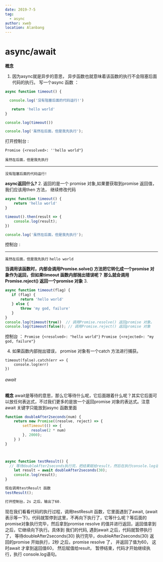 ```yaml
---
date: 2019-7-5
tag: 
  - async
author: xweb
location: Alanbang
---
```

# async/await 

 **概念**
 1. 因为async就是异步的意思， 异步函数也就意味着该函数的执行不会阻塞后面代码的执行。 写一个async 函数 ：
 ```js
 async function timeout() {

   console.log('没有阻塞后面的代码运行!')

    return 'hello world'
}

console.log(timeout())

console.log('虽然在后面，但是我先执行');

```
打开控制台 :

`Promise {<resolved>: ''hello world"}`

`虽然在后面，但是我先执行`  
___
`没有阻塞后面的代码运行!`

**async返回什么?**
2. 返回的是一个 promise 对象,如果要获取到promise 返回值，我们应该用then 方法， 继续修改代码
```js
async function timeout() {
    return 'hello world'
}

timeout().then(result => {
    console.log(result);
})

console.log('虽然在后面，但是我先执行');
```
 控制台 : 
 ___
 `虽然在后面，但是我先执行`
 `hello world`

 **当调用该函数时，内部会调用Promise.solve() 方法把它转化成一个promise 对象作为返回，但如果timeout 函数内部抛出错误呢？ 那么就会调用Promise.reject() 返回一个promise 对象**
 3. 
 ```js
 async function timeout(flag) {
    if (flag) {
        return 'hello world'
    } else {
        throw 'my god, failure'
    }
}
console.log(timeout(true))  // 调用Promise.resolve() 返回promise 对象。
console.log(timeout(false)); // 调用Promise.reject() 返回promise 对象
```
控制台 ： 
`Promise {<resolved>: "hello world"}`
`Promise {<rejected>: "my god, failure"}`

4. 如果函数内部抛出错误， promise 对象有一个catch 方法进行捕获。

```
timeout(false).catch(err => {
    console.log(err)
})
```

###### await
**概念**
await是等待的意思，那么它等待什么呢，它后面跟着什么呢？其实它后面可以放任何表达式，不过我们更多的是放一个返回promise 对象的表达式。注意await 关键字只能放到async 函数里面
```js
function doubleAfter2seconds(num) {
    return new Promise((resolve, reject) => {
        setTimeout(() => {
            resolve(2 * num)
        }, 2000);
    } )
}



async function testResult() {
  // 等待doubleAfter2seconds执行完，把结果赋给result，然后在执行console.log语句
    let result = await doubleAfter2seconds(30);
    console.log(result);
}

现在调用testResult 函数
testResult();

打开控制台，2s 之后，输出了60. 

```

现在我们看看代码的执行过程，调用testResult 函数，它里面遇到了await, (await 表示等一下)，代码就暂停到这里，不再向下执行了，它等什么呢？等后面的promise对象执行完毕，然后拿到promise resolve 的值并进行返回，返回值拿到之后，它继续向下执行。具体到 我们的代码, 遇到await 之后，代码就暂停执行了， 等待doubleAfter2seconds(30) 执行完毕，doubleAfter2seconds(30) 返回的promise 开始执行，2秒 之后，promise resolve 了， 并返回了值为60， 这时await 才拿到返回值60， 然后赋值给result， 暂停结束，代码才开始继续执行，执行 console.log语句。